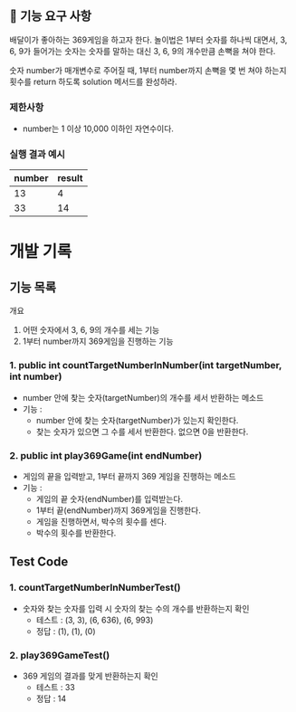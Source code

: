 ## 🚀 기능 요구 사항

배달이가 좋아하는 369게임을 하고자 한다. 놀이법은 1부터 숫자를 하나씩 대면서, 3, 6, 9가 들어가는 숫자는 숫자를 말하는 대신 3, 6, 9의 개수만큼 손뼉을 쳐야 한다.

숫자 number가 매개변수로 주어질 때, 1부터 number까지 손뼉을 몇 번 쳐야 하는지 횟수를 return 하도록 solution 메서드를 완성하라.

### 제한사항

- number는 1 이상 10,000 이하인 자연수이다.

### 실행 결과 예시

| number | result |
| --- | --- |
| 13 | 4 |
| 33 | 14 |

# 개발 기록

## 기능 목록

개요
1. 어떤 숫자에서 3, 6, 9의 개수를 세는 기능
2. 1부터 number까지 369게임을 진행하는 기능

### 1. public int countTargetNumberInNumber(int targetNumber, int number)
- number 안에 찾는 숫자(targetNumber)의 개수를 세서 반환하는 메소드
- 기능 : 
  - number 안에 찾는 숫자(targetNumber)가 있는지 확인한다.
  - 찾는 숫자가 있으면 그 수를 세서 반환한다. 없으면 0을 반환한다.

### 2. public int play369Game(int endNumber)
- 게임의 끝을 입력받고, 1부터 끝까지 369 게임을 진행하는 메소드
- 기능 :
  - 게임의 끝 숫자(endNumber)를 입력받는다.
  - 1부터 끝(endNumber)까지 369게임을 진행한다.
  - 게임을 진행하면서, 박수의 횟수를 센다.
  - 박수의 횟수를 반환한다.

## Test Code
### 1. countTargetNumberInNumberTest()
- 숫자와 찾는 숫자를 입력 시 숫자의 찾는 수의 개수를 반환하는지 확인
  - 테스트 : (3, 3), (6, 636), (6, 993)
  - 정답 : (1), (1), (0)

### 2. play369GameTest()
- 369 게임의 결과를 맞게 반환하는지 확인
  - 테스트 : 33
  - 정답 : 14

